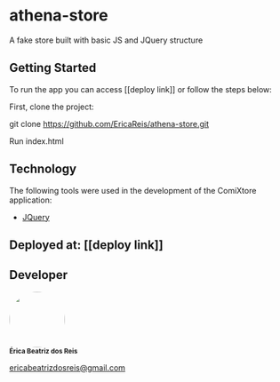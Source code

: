 # athena-store
A fake store built with basic JS and JQuery structure

## Getting Started

To run the app you can access [[deploy link]] or follow the steps below:

First, clone the project:

git clone https://github.com/EricaReis/athena-store.git

Run index.html

## Technology

The following tools were used in the development of the ComiXtore application:

- [JQuery]([https://pt-br.reactjs.org/](https://jquery.com/))

## Deployed at: [[deploy link]] 

## Developer

 <img style="border-radius: 50%;" src="https://avatars.githubusercontent.com/u/43284359?s=460&u=d0283f2331fb2e66792ff944985f576defbcfb77&v=4" width="100px;" alt=""/>
 <br />
 <sub><b>Érica Beatriz dos Reis</b></sub>

ericabeatrizdosreis@gmail.com
